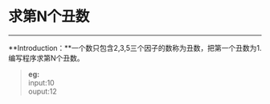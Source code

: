 # 求第N个丑数
---
**Introduction：**一个数只包含2,3,5三个因子的数称为丑数，把第一个丑数为1.
编写程序求第N个丑数。  
>**eg:**  
>input:10  
>ouput:12